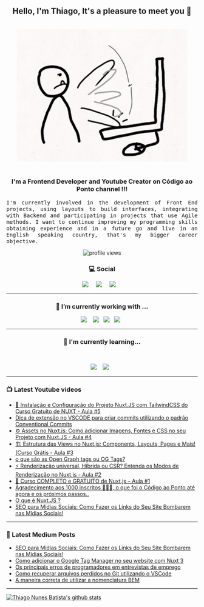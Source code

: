 <h2 align="center">Hello, I'm Thiago, It's a pleasure to meet you 👋</h2>
<p align="center">
<br><img src="https://github.com/thiagonunesbatista/thiagonunesbatista/blob/main/assets/tenor-pc-banging.gif" width="450px"><br><br>
</p>

<h3  align="center">I'm a Frontend Developer and Youtube Creator on Código ao Ponto channel  !!!</h3>

<p align="justify">
<samp>
  I'm currently involved in the development of Front End projects, using layouts to build interfaces, integrating with Backend and participating in projects that use Agile methods. I want to continue improving my programming skills obtaining experience and in a future go  and live in an English speaking country, that's my bigger career objective.<br>

</p>

<p align='center'>
    <img src="https://gpvc.arturio.dev/thiagonunesbatista" alt="profile views">
</p>

<h3  align='center'>💻 Social</h3>

<p align='center'>
  <a href="https://www.youtube.com/channel/UC4CxuzVpVnJfFD1gVjIgyJg"><img src="https://img.shields.io/badge/YouTube-FF0000?style=for-the-badge&logo=youtube&logoColor=white" /></a>&nbsp;&nbsp;&nbsp;&nbsp;
  <a href="https://thiagonunesbatista.medium.com/"><img src="https://img.shields.io/badge/medium-%231DA1F2.svg?&style=for-the-badge&logo=medium&logoColor=white" /></a>&nbsp;&nbsp;&nbsp;&nbsp;
<a href="https://www.linkedin.com/in/thiagonunesbatista"><img src="https://img.shields.io/badge/linkedin-%230077B5.svg?&style=for-the-badge&logo=linkedin&logoColor=white" /></a>&nbsp;&nbsp;&nbsp;&nbsp;
</p>

<hr>
<h3 align='center'>🔭  I’m currently working with ...</h4>

<p align='center'>
    <img  src="https://img.shields.io/badge/React-20232A?style=for-the-badge&logo=react&logoColor=61DAFB" />&nbsp;&nbsp;&nbsp;
   <img src="https://img.shields.io/badge/JavaScript-323330?style=for-the-badge&logo=javascript&logoColor=F7DF1E" />&nbsp;&nbsp;
  <img src="https://img.shields.io/badge/html5%20-%23e34f26.svg?&style=for-the-badge&logo=html5&logoColor=white" />&nbsp;&nbsp;
  <img src="https://img.shields.io/badge/css3%20-%231572B6.svg?&style=for-the-badge&logo=css3&logoColor=white" />&nbsp;&nbsp;
</p>
<hr>

<h3 align='center'> 🌱  I'm currently learning...</h4>
<br>
<p align='center'>
  <img  src="https://img.shields.io/badge/Node%20-%23339933.svg?&style=for-the-badge&logo=node.js&logoColor=white" />&nbsp;&nbsp;&nbsp;
  <img  src="https://img.shields.io/badge/TypeScript-007ACC?style=for-the-badge&logo=typescript&logoColor=white" />&nbsp;&nbsp;&nbsp;
</p>

<hr>

<h3>📺 Latest Youtube videos</h3>

<!-- YOUTUBE:START -->
- [🚀 Instalação e Configuração do Projeto Nuxt.JS com TailwindCSS do Curso Gratuito de NUXT - Aula #5](https://www.youtube.com/watch?v=yHNkkdYosmQ)
- [Dica de extensão no VSCODE para criar commits utilizando o padrão Conventional Commits](https://www.youtube.com/watch?v=TkfgCmzwrYI)
- [⚙️ Assets no Nuxt.js: Como adicionar Imagens, Fontes e CSS no seu Projeto com Nuxt.JS - Aula #4](https://www.youtube.com/watch?v=Lz53l5fnLQI)
- [🏗️ Estrutura das Views no Nuxt.js: Components, Layouts, Pages e Mais! &lpar;Curso Grátis - Aula #3](https://www.youtube.com/watch?v=AKoY0HgLxpI)
- [o que são as Open Graph tags ou OG Tags?](https://www.youtube.com/watch?v=I25k50FmBvo)
- [⚡ Renderização universal, Híbrida ou CSR? Entenda os Modos de Renderização no Nuxt.js - Aula #2](https://www.youtube.com/watch?v=YPkFpX9hMJg)
- [🚀 Curso COMPLETO e GRATUITO de Nuxt.js – Aula #1](https://www.youtube.com/watch?v=agKNTNvgF10)
- [Agradecimento aos 1000 inscritos 🙋🏻‍♂️, o que foi o Código ao Ponto até agora e os próximos passos..](https://www.youtube.com/watch?v=mL250SL1pfE)
- [O que é Nuxt.JS ?](https://www.youtube.com/watch?v=6qG4uWc6RYs)
- [SEO para Mídias Sociais: Como Fazer os Links do Seu Site Bombarem nas Mídias Sociais!](https://www.youtube.com/watch?v=dLgvTA-34Zo)
<!-- YOUTUBE:END -->

<hr>

<h3>📝 Latest Medium Posts</h3>

<!-- BLOG-POST-LIST:START -->
- [SEO para Mídias Sociais: Como Fazer os Links do Seu Site Bombarem nas Mídias Sociais!](https://dev.to/codigoaoponto/seo-para-midias-sociais-como-fazer-os-links-do-seu-site-bombarem-nas-midias-sociais-20c5)
- [Como adicionar o Google Tag Manager no seu website com Nuxt 3](https://dev.to/codigoaoponto/como-adicionar-o-google-tag-manager-no-seu-website-com-nuxt-3-pp7)
- [Os principais erros de programadores em entrevistas de emprego](https://dev.to/codigoaoponto/os-principais-erros-de-programadores-em-entrevistas-de-emprego-1ae9)
- [Como recuperar arquivos perdidos no Git utilizando o VSCode](https://dev.to/codigoaoponto/como-recuperar-arquivos-perdidos-no-git-utilizando-o-vscode-2ec3)
- [A maneira correta de utilizar a nomenclatura BEM](https://dev.to/codigoaoponto/a-maneira-correta-de-utilizar-a-nomenclatura-bem-40l6)
<!-- BLOG-POST-LIST:END -->

<hr>

[![Thiago Nunes Batista's github stats](https://github-readme-stats.vercel.app/api/top-langs/?username=thiagonunesbatista&layout=compact)](https://github.com/thiagonunesbatista)
